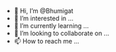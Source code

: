 - 👋 Hi, I’m @Bhumigat
- 👀 I’m interested in ...
- 🌱 I’m currently learning ...
- 💞️ I’m looking to collaborate on ...
- 📫 How to reach me ...

<!---
Bhumigat/Bhumigat is a ✨ special ✨ repository because its `README.md` (this file) appears on your GitHub profile.
You can click the Preview link to take a look at your changes.
--->
